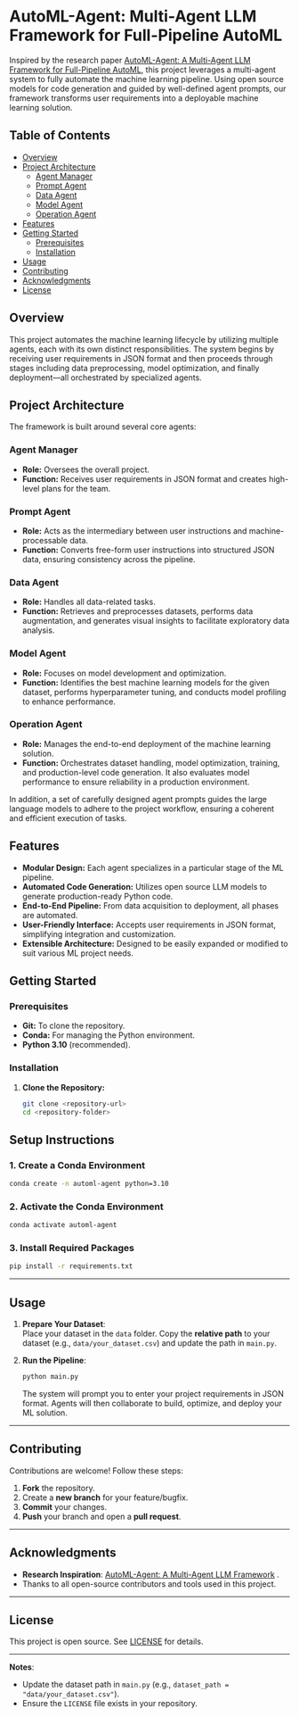 # AutoML-Agent: Multi-Agent LLM Framework for Full-Pipeline AutoML

Inspired by the research paper [AutoML-Agent: A Multi-Agent LLM Framework for Full-Pipeline AutoML](https://arxiv.org/abs/2410.02958), this project leverages a multi-agent system to fully automate the machine learning pipeline. Using open source models for code generation and guided by well-defined agent prompts, our framework transforms user requirements into a deployable machine learning solution.

## Table of Contents

- [Overview](#overview)
- [Project Architecture](#project-architecture)
  - [Agent Manager](#agent-manager)
  - [Prompt Agent](#prompt-agent)
  - [Data Agent](#data-agent)
  - [Model Agent](#model-agent)
  - [Operation Agent](#operation-agent)
- [Features](#features)
- [Getting Started](#getting-started)
  - [Prerequisites](#prerequisites)
  - [Installation](#installation)
- [Usage](#usage)
- [Contributing](#contributing)
- [Acknowledgments](#acknowledgments)
- [License](#license)

## Overview

This project automates the machine learning lifecycle by utilizing multiple agents, each with its own distinct responsibilities. The system begins by receiving user requirements in JSON format and then proceeds through stages including data preprocessing, model optimization, and finally deployment—all orchestrated by specialized agents.

## Project Architecture

The framework is built around several core agents:

### Agent Manager
- **Role:** Oversees the overall project.
- **Function:** Receives user requirements in JSON format and creates high-level plans for the team.

### Prompt Agent
- **Role:** Acts as the intermediary between user instructions and machine-processable data.
- **Function:** Converts free-form user instructions into structured JSON data, ensuring consistency across the pipeline.

### Data Agent
- **Role:** Handles all data-related tasks.
- **Function:** Retrieves and preprocesses datasets, performs data augmentation, and generates visual insights to facilitate exploratory data analysis.

### Model Agent
- **Role:** Focuses on model development and optimization.
- **Function:** Identifies the best machine learning models for the given dataset, performs hyperparameter tuning, and conducts model profiling to enhance performance.

### Operation Agent
- **Role:** Manages the end-to-end deployment of the machine learning solution.
- **Function:** Orchestrates dataset handling, model optimization, training, and production-level code generation. It also evaluates model performance to ensure reliability in a production environment.

In addition, a set of carefully designed agent prompts guides the large language models to adhere to the project workflow, ensuring a coherent and efficient execution of tasks.

## Features

- **Modular Design:** Each agent specializes in a particular stage of the ML pipeline.
- **Automated Code Generation:** Utilizes open source LLM models to generate production-ready Python code.
- **End-to-End Pipeline:** From data acquisition to deployment, all phases are automated.
- **User-Friendly Interface:** Accepts user requirements in JSON format, simplifying integration and customization.
- **Extensible Architecture:** Designed to be easily expanded or modified to suit various ML project needs.

## Getting Started

### Prerequisites

- **Git:** To clone the repository.
- **Conda:** For managing the Python environment.
- **Python 3.10** (recommended).

### Installation

1. **Clone the Repository:**

   ```bash
   git clone <repository-url>
   cd <repository-folder>


## Setup Instructions

### 1. Create a Conda Environment
```bash
conda create -n automl-agent python=3.10
```

### 2. Activate the Conda Environment
```bash
conda activate automl-agent
```

### 3. Install Required Packages
```bash
pip install -r requirements.txt
```

---

## Usage

1. **Prepare Your Dataset**:  
   Place your dataset in the `data` folder. Copy the **relative path** to your dataset (e.g., `data/your_dataset.csv`) and update the path in `main.py`.

2. **Run the Pipeline**:
   ```bash
   python main.py
   ```
   The system will prompt you to enter your project requirements in JSON format. Agents will then collaborate to build, optimize, and deploy your ML solution.

---

## Contributing

Contributions are welcome! Follow these steps:  
1. **Fork** the repository.  
2. Create a **new branch** for your feature/bugfix.  
3. **Commit** your changes.  
4. **Push** your branch and open a **pull request**.  

---

## Acknowledgments
- **Research Inspiration**: [AutoML-Agent: A Multi-Agent LLM Framework](https://arxiv.org/abs/2410.02958) .  
- Thanks to all open-source contributors and tools used in this project.  

---

## License  
This project is open source. See [LICENSE](LICENSE) for details.  

---

**Notes**:  
- Update the dataset path in `main.py` (e.g., `dataset_path = "data/your_dataset.csv"`).  
- Ensure the `LICENSE` file exists in your repository.  
